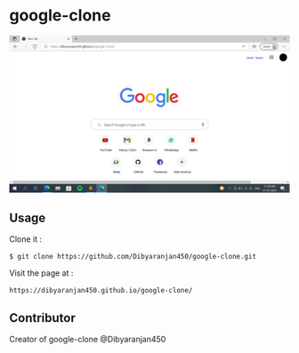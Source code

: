 # google-clone

![Sample App Image](clone-img/Screenshot.png)

## Usage

Clone it :

```
$ git clone https://github.com/Dibyaranjan450/google-clone.git
```

Visit the page at : 

```
https://dibyaranjan450.github.io/google-clone/
```

## Contributor

  Creator of google-clone @Dibyaranjan450

